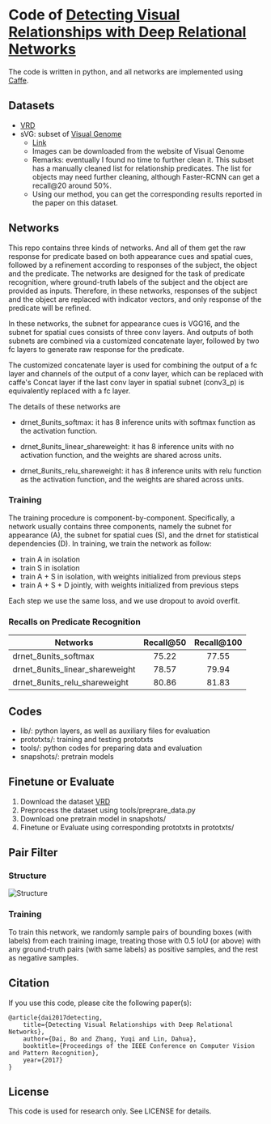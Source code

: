# Code of [Detecting Visual Relationships with Deep Relational Networks](https://arxiv.org/abs/1704.03114)

The code is written in python, and all networks are implemented using [Caffe](https://github.com/BVLC/caffe).

## Datasets 

* [VRD](http://cs.stanford.edu/people/ranjaykrishna/vrd/dataset.zip)
* sVG: subset of [Visual Genome](https://visualgenome.org/)
	- [Link](https://drive.google.com/file/d/0B5RJWjAhdT04SXRfVHBKZ0dOTzQ/view?usp=sharing)
	- Images can be downloaded from the website of Visual Genome
	- Remarks: eventually I found no time to further clean it. This subset has a manually cleaned list for relationship predicates. The list for objects may need further cleaning, although Faster-RCNN can get a recall@20 around 50%.
	- Using our method, you can get the corresponding results reported in the paper on this dataset.

## Networks

This repo contains three kinds of networks. And all of them get the raw response for predicate based on both appearance cues and spatial cues,
followed by a refinement according to responses of the subject, the object and the predicate.
The networks are designed for the task of predicate recognition, 
where ground-truth labels of the subject and the object are provided as inputs.
Therefore, in these networks, responses of the subject and the object are replaced with indicator vectors,
and only response of the predicate will be refined.

In these networks, the subnet for appearance cues is VGG16, and the subnet for spatial cues consists of three conv layers.
And outputs of both subnets are combined via a customized concatenate layer,
followed by two fc layers to generate raw response for the predicate.

The customized concatenate layer is used for combining the output of a fc layer and channels of the output of a conv layer,
which can be replaced with caffe's Concat layer
if the last conv layer in spatial subnet (conv3_p) is equivalently replaced with a fc layer.

The details of these networks are

* drnet_8units_softmax: it has 8 inference units with softmax function as the activation function.

* drnet_8units_linear_shareweight: it has 8 inference units with no activation function, and the weights are shared across units.

* drnet_8units_relu_shareweight: it has 8 inference units with relu function as the activation function, and the weights are shared across units.

### Training

The training procedure is component-by-component. 
Specifically, a network usually contains three components, 
namely the subnet for appearance (A), the subnet for spatial cues (S), and the drnet for statistical dependencies (D).
In training, we train the network as follow:
* train A in isolation
* train S in isolation
* train A + S in isolation, with weights initialized from previous steps
* train A + S + D jointly, with weights initialized from previous steps

Each step we use the same loss, and we use dropout to avoid overfit.

### Recalls on Predicate Recognition

| Networks | Recall@50 | Recall@100 |
| --- | :---: | :---: |
| drnet_8units_softmax | 75.22 | 77.55 |
| drnet_8units_linear_shareweight | 78.57 | 79.94 |
| drnet_8units_relu_shareweight | 80.86 | 81.83 |

## Codes

* lib/: python layers, as well as auxiliary files for evaluation
* prototxts/: training and testing prototxts
* tools/: python codes for preparing data and evaluation
* snapshots/: pretrain models

## Finetune or Evaluate

1. Download the dataset [VRD](https://github.com/Prof-Lu-Cewu/Visual-Relationship-Detection)
2. Preprocess the dataset using tools/preprare_data.py
3. Download one pretrain model in snapshots/
4. Finetune or Evaluate using corresponding prototxts in prototxts/

## Pair Filter

### Structure

![Structure](https://raw.github.com/doubledaibo/drnet/master/imgs/pair_filter.jpg)

### Training

To train this network, we randomly sample pairs of bounding boxes (with labels) from 
each training image, treating those with 0.5 IoU (or above) with any ground-truth pairs (with same labels)
as positive samples, and the rest as negative samples.

## Citation

If you use this code, please cite the following paper(s):

	@article{dai2017detecting,
		title={Detecting Visual Relationships with Deep Relational Networks},
		author={Dai, Bo and Zhang, Yuqi and Lin, Dahua},
  		booktitle={Proceedings of the IEEE Conference on Computer Vision and Pattern Recognition},
  		year={2017}
	}

## License

This code is used for research only. See LICENSE for details.
